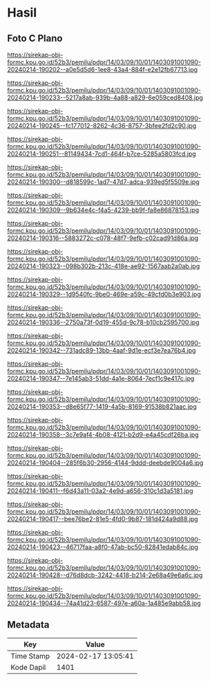 # Hasil

## Foto C Plano

https://sirekap-obj-formc.kpu.go.id/52b3/pemilu/pdpr/14/03/09/10/01/1403091001090-20240214-190202--a0e5d5d6-1ee8-43a4-884f-e2e12fb67713.jpg

https://sirekap-obj-formc.kpu.go.id/52b3/pemilu/pdpr/14/03/09/10/01/1403091001090-20240214-190233--5217a8ab-939b-4a88-a829-6e059ced8408.jpg

https://sirekap-obj-formc.kpu.go.id/52b3/pemilu/pdpr/14/03/09/10/01/1403091001090-20240214-190245--fc177012-8262-4c36-8757-3bfee2fd2c90.jpg

https://sirekap-obj-formc.kpu.go.id/52b3/pemilu/pdpr/14/03/09/10/01/1403091001090-20240214-190251--81149434-7cd1-464f-b7ce-5285a5803fcd.jpg

https://sirekap-obj-formc.kpu.go.id/52b3/pemilu/pdpr/14/03/09/10/01/1403091001090-20240214-190300--d818599c-1ad7-47d7-adca-939ed5f5509e.jpg

https://sirekap-obj-formc.kpu.go.id/52b3/pemilu/pdpr/14/03/09/10/01/1403091001090-20240214-190309--9b634e4c-f4a5-4239-bb9f-fa8e86878153.jpg

https://sirekap-obj-formc.kpu.go.id/52b3/pemilu/pdpr/14/03/09/10/01/1403091001090-20240214-190316--5883272c-c078-48f7-9efb-c02cad91d86a.jpg

https://sirekap-obj-formc.kpu.go.id/52b3/pemilu/pdpr/14/03/09/10/01/1403091001090-20240214-190323--098b302b-213c-418e-ae92-1567aab2a0ab.jpg

https://sirekap-obj-formc.kpu.go.id/52b3/pemilu/pdpr/14/03/09/10/01/1403091001090-20240214-190329--1d9540fc-9be0-469e-a59c-49cfd0b3e903.jpg

https://sirekap-obj-formc.kpu.go.id/52b3/pemilu/pdpr/14/03/09/10/01/1403091001090-20240214-190336--2750a73f-0d19-455d-9c78-b10cb2595700.jpg

https://sirekap-obj-formc.kpu.go.id/52b3/pemilu/pdpr/14/03/09/10/01/1403091001090-20240214-190342--731adc89-13bb-4aaf-9d1e-ecf3e7ea76b4.jpg

https://sirekap-obj-formc.kpu.go.id/52b3/pemilu/pdpr/14/03/09/10/01/1403091001090-20240214-190347--7e145ab3-51dd-4a1e-8064-7ecf1c9e417c.jpg

https://sirekap-obj-formc.kpu.go.id/52b3/pemilu/pdpr/14/03/09/10/01/1403091001090-20240214-190353--d8e65f77-1419-4a5b-8169-91538b821aac.jpg

https://sirekap-obj-formc.kpu.go.id/52b3/pemilu/pdpr/14/03/09/10/01/1403091001090-20240214-190358--3c7e9af4-4b08-4121-b2d9-e4a45cdf26ba.jpg

https://sirekap-obj-formc.kpu.go.id/52b3/pemilu/pdpr/14/03/09/10/01/1403091001090-20240214-190404--285f6b30-2956-4144-9ddd-deebde9004a6.jpg

https://sirekap-obj-formc.kpu.go.id/52b3/pemilu/pdpr/14/03/09/10/01/1403091001090-20240214-190411--f6d43a11-03a2-4e9d-a656-310c1d3a5181.jpg

https://sirekap-obj-formc.kpu.go.id/52b3/pemilu/pdpr/14/03/09/10/01/1403091001090-20240214-190417--bee76be2-81e5-4fd0-9b87-181d424a9d88.jpg

https://sirekap-obj-formc.kpu.go.id/52b3/pemilu/pdpr/14/03/09/10/01/1403091001090-20240214-190423--46717faa-a8f0-47ab-bc50-82841edab84c.jpg

https://sirekap-obj-formc.kpu.go.id/52b3/pemilu/pdpr/14/03/09/10/01/1403091001090-20240214-190428--d76d8dcb-3242-4418-b214-2e68a49e6a6c.jpg

https://sirekap-obj-formc.kpu.go.id/52b3/pemilu/pdpr/14/03/09/10/01/1403091001090-20240214-190434--74a41d23-6587-497e-a60a-1a485e9abb58.jpg


## Metadata

| Key        | Value               |
| ---------- | ------------------- |
| Time Stamp | 2024-02-17 13:05:41 |
| Kode Dapil | 1401                |



